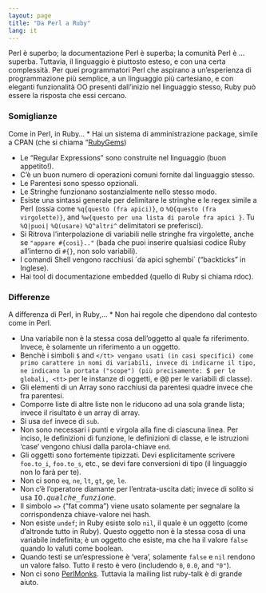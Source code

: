 ```yaml
---
layout: page
title: "Da Perl a Ruby"
lang: it
---
```


Perl è superbo; la documentazione Perl è superba; la comunità Perl è ...
superba. Tuttavia, il linguaggio è piuttosto esteso, e con una certa
complessità. Per quei programmatori Perl che aspirano a un’esperienza di
programmazione più semplice, a un linguaggio più cartesiano, e con
eleganti funzionalità OO presenti dall’inizio nel linguaggio stesso,
Ruby può essere la risposta che essi cercano.

### Somiglianze

 Come in Perl, in Ruby… * Hai un sistema di amministrazione package, simile a CPAN (che si
  chiama “[RubyGems][1])
* Le “Regular Expressions” sono construite nel linguaggio (buon
  appetito!).
* C’è un buon numero di operazioni comuni fornite dal linguaggio stesso.
* Le Parentesi sono spesso opzionali.
* Le Stringhe funzionano sostanzialmente nello stesso modo.
* Esiste una sintassi generale per delimitare le stringhe e le regex
  simile a Perl (ossia come `%q{questo (fra apici)}`, o `%Q{questo (fra
  virgolette)}`, and `%w{questo per una lista di parole fra apici }`. Tu
  `%Q|puoi|` `%Q(usare)` `%Q^altri^` delimitatori se preferisci).
* Si Ritrova l’interpolazione di variabili nelle stringhe fra
  virgolette, anche se `"appare #{così}.."` (bada che puoi inserire
  qualsiasi codice Ruby all’interno di `#{}`, non solo variabili).
* I comandi Shell vengono racchiusi \`da apici sghembi\` (“backticks” in
  Inglese).
* Hai tool di documentazione embedded (quello di Ruby si chiama rdoc).

### Differenze

 A differenza di Perl, in Ruby,... * Non hai regole che dipendono dal contesto come in Perl.
* Una variabile non è la stessa cosa dell’oggetto al quale fa
  riferimento. Invece, è solamente un riferimento a un oggetto.
* Benchè i simboli `$` and <tt>`</tt> vengano usati (in casi specifici)
  come primo carattere in nomi di variabili, invece di indicarne il
  tipo, ne indicano la portata ("scope") (più precisamente: `$` per le
  globali, <tt>`</tt> per le instanze di oggetti, e <tt>@@</tt> per le
  variabili di classe).
* Gli elementi di un Array sono racchiusi da parentesi quadre invece che
  fra parentesi.
* Comporre liste di altre liste non le riducono ad una sola grande
  lista; invece il risultato è un array di array.
* Si usa `def` invece di `sub`.
* Non sono necessari i punti e virgola alla fine di ciascuna linea. Per
  inciso, le definizioni di funzione, le definizioni di classe, e le
  istruzioni ‘case’ vengono chiusi dalla parola-chiave `end`.
* Gli oggetti sono fortemente tipizzati. Devi esplicitamente scrivere
  `foo.to_i`, `foo.to_s`, etc., se devi fare conversioni di tipo (il
  linguaggio non lo farà per te).
* Non ci sono `eq`, `ne`, `lt`, `gt`, `ge`, `le`.
* Non c’è l’operatore diamante per l’entrata-uscita dati; invece di
  solito si usa <tt>IO.*qualche\_funzione*</tt>.
* Il simbolo `=>` (“fat comma”) viene usato solamente per segnalare la
  corrispondenza chiave-valore nei hash.
* Non esiste `undef`; in Ruby esiste solo `nil`, il quale è un oggetto
  (come d’altronde tutto in Ruby). Questo oggetto non è la stessa cosa
  di una variabile indefinita; è un oggetto che esiste, ma che ha il
  valore `false` quando lo valuti come boolean.
* Quando testi se un’espressione è ‘vera’, solamente `false` e `nil`
  rendono un valore falso. Tutto il resto è vero (includendo `0`, `0.0`,
  and `"0"`).
* Non ci sono [PerlMonks][2]. Tuttavia la mailing list ruby-talk è di
  grande aiuto.



[1]: http://docs.rubygems.org/
[2]: http://www.perlmonks.org/
